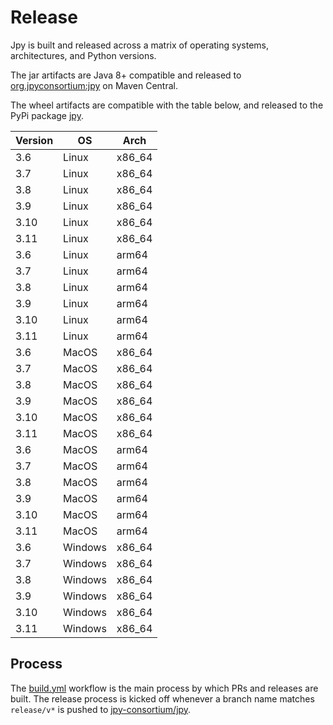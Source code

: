 # Release

Jpy is built and released across a matrix of operating systems, architectures, and Python versions.

The jar artifacts are Java 8+ compatible and released to [org.jpyconsortium:jpy](https://repo1.maven.org/maven2/org/jpyconsortium/jpy) on Maven Central.

The wheel artifacts are compatible with the table below, and released to the PyPi package [jpy](https://pypi.org/project/jpy/).

| Version | OS      | Arch   |
|---------|---------|--------|
| 3.6     | Linux   | x86_64 |
| 3.7     | Linux   | x86_64 |
| 3.8     | Linux   | x86_64 |
| 3.9     | Linux   | x86_64 |
| 3.10    | Linux   | x86_64 |
| 3.11    | Linux   | x86_64 |
| 3.6     | Linux   | arm64  |
| 3.7     | Linux   | arm64  |
| 3.8     | Linux   | arm64  |
| 3.9     | Linux   | arm64  |
| 3.10    | Linux   | arm64  |
| 3.11    | Linux   | arm64  |
| 3.6     | MacOS   | x86_64 |
| 3.7     | MacOS   | x86_64 |
| 3.8     | MacOS   | x86_64 |
| 3.9     | MacOS   | x86_64 |
| 3.10    | MacOS   | x86_64 |
| 3.11    | MacOS   | x86_64 |
| 3.6     | MacOS   | arm64  |
| 3.7     | MacOS   | arm64  |
| 3.8     | MacOS   | arm64  |
| 3.9     | MacOS   | arm64  |
| 3.10    | MacOS   | arm64  |
| 3.11    | MacOS   | arm64  |
| 3.6     | Windows | x86_64 |
| 3.7     | Windows | x86_64 |
| 3.8     | Windows | x86_64 |
| 3.9     | Windows | x86_64 |
| 3.10    | Windows | x86_64 |
| 3.11    | Windows | x86_64 |

## Process

The [build.yml](.github/workflows/build.yml) workflow is the main process by which PRs and releases are built.
The release process is kicked off whenever a branch name matches `release/v*` is pushed to [jpy-consortium/jpy](https://github.com/jpy-consortium/jpy).

